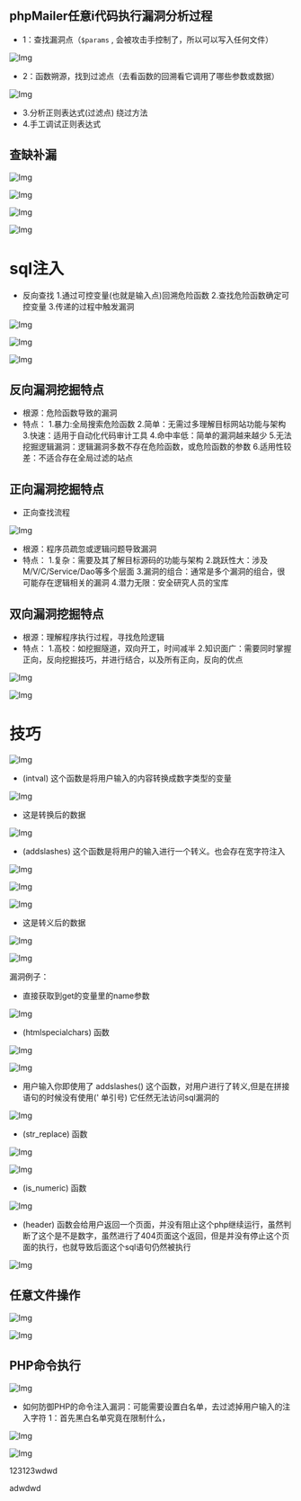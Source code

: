 ## phpMailer任意i代码执行漏洞分析过程

* 1：查找漏洞点（`$params` , 会被攻击手控制了，所以可以写入任何文件） 

![Img](https://rtyu-1317440738.cos.ap-guangzhou.myqcloud.com/202305091946901.webp)

* 2：函数朔源，找到过滤点（去看函数的回溯看它调用了哪些参数或数据）

![Img](https://rtyu-1317440738.cos.ap-guangzhou.myqcloud.com/202305091947242.webp)

* 3.分析正则表达式(过滤点) 绕过方法
* 4.手工调试正则表达式

## 查缺补漏

![Img](https://rtyu-1317440738.cos.ap-guangzhou.myqcloud.com/202305091947789.webp)


![Img](https://rtyu-1317440738.cos.ap-guangzhou.myqcloud.com/202305091947773.webp)


![Img](https://rtyu-1317440738.cos.ap-guangzhou.myqcloud.com/202305091947475.webp)

![Img](https://rtyu-1317440738.cos.ap-guangzhou.myqcloud.com/202305091948917.webp)


# sql注入

* 反向查找
1.通过可控变量(也就是输入点)回溯危险函数
2.查找危险函数确定可控变量
3.传递的过程中触发漏洞

![Img](https://rtyu-1317440738.cos.ap-guangzhou.myqcloud.com/202305091948452.webp)


![Img](https://rtyu-1317440738.cos.ap-guangzhou.myqcloud.com/202305091948237.webp)


![Img](https://rtyu-1317440738.cos.ap-guangzhou.myqcloud.com/202305091948915.webp)



## 反向漏洞挖掘特点
* 根源：危险函数导致的漏洞
* 特点：
1.暴力:全局搜索危险函数
2.简单：无需过多理解目标网站功能与架构
3.快速：适用于自动化代码审计工具
4.命中率低：简单的漏洞越来越少
5.无法挖掘逻辑漏洞：逻辑漏洞多数不存在危险函数，或危险函数的参数
6.适用性较差：不适合存在全局过滤的站点




## 正向漏洞挖掘特点
* 正向查找流程

![Img](https://rtyu-1317440738.cos.ap-guangzhou.myqcloud.com/202305091949449.webp)



* 根源：程序员疏忽或逻辑问题导致漏洞
* 特点：
1.复杂：需要及其了解目标源码的功能与架构
2.跳跃性大：涉及M/V/C/Service/Dao等多个层面
3.漏洞的组合：通常是多个漏洞的组合，很可能存在逻辑相关的漏洞
4.潜力无限：安全研究人员的宝库


## 双向漏洞挖掘特点
* 根源：理解程序执行过程，寻找危险逻辑
* 特点：
1.高校：如挖掘隧道，双向开工，时间减半
2.知识面广：需要同时掌握正向，反向挖掘技巧，并进行结合，以及所有正向，反向的优点



![Img](https://rtyu-1317440738.cos.ap-guangzhou.myqcloud.com/202305091949912.webp)

![Img](https://rtyu-1317440738.cos.ap-guangzhou.myqcloud.com/202305091949632.webp)

# 技巧

![Img](https://rtyu-1317440738.cos.ap-guangzhou.myqcloud.com/202305091949750.webp)

* (intval) 这个函数是将用户输入的内容转换成数字类型的变量

![Img](https://rtyu-1317440738.cos.ap-guangzhou.myqcloud.com/202305091950753.webp)


* 这是转换后的数据

![Img](https://rtyu-1317440738.cos.ap-guangzhou.myqcloud.com/202305091950380.webp)


* (addslashes) 这个函数是将用户的输入进行一个转义。也会存在宽字符注入

![Img](https://rtyu-1317440738.cos.ap-guangzhou.myqcloud.com/202305091950939.webp)


![Img](https://rtyu-1317440738.cos.ap-guangzhou.myqcloud.com/202305091951022.webp)


![Img](https://rtyu-1317440738.cos.ap-guangzhou.myqcloud.com/202305091951281.webp)



* 这是转义后的数据

![Img](https://rtyu-1317440738.cos.ap-guangzhou.myqcloud.com/202305091951613.webp)


![Img](https://rtyu-1317440738.cos.ap-guangzhou.myqcloud.com/202305091951795.webp)




漏洞例子：

* 直接获取到get的变量里的name参数


![Img](https://rtyu-1317440738.cos.ap-guangzhou.myqcloud.com/202305091952419.webp)


* (htmlspecialchars) 函数

![Img](https://rtyu-1317440738.cos.ap-guangzhou.myqcloud.com/202305091952905.webp)


![Img](https://rtyu-1317440738.cos.ap-guangzhou.myqcloud.com/202305091952511.webp)


* 用户输入你即使用了 addslashes() 这个函数，对用户进行了转义,但是在拼接语句的时候没有使用(' 单引号) 它任然无法访问sql漏洞的

![Img](https://rtyu-1317440738.cos.ap-guangzhou.myqcloud.com/202305091953959.webp)


* (str_replace) 函数

![Img](https://rtyu-1317440738.cos.ap-guangzhou.myqcloud.com/202305091953368.webp)


![Img](https://rtyu-1317440738.cos.ap-guangzhou.myqcloud.com/202305091953939.webp)


* (is_numeric) 函数

![Img](https://rtyu-1317440738.cos.ap-guangzhou.myqcloud.com/202305091953576.webp)

* (header) 函数会给用户返回一个页面，并没有阻止这个php继续运行，虽然判断了这个是不是数字，虽然进行了404页面这个返回，但是并没有停止这个页面的执行，也就导致后面这个sql语句仍然被执行

![Img](https://rtyu-1317440738.cos.ap-guangzhou.myqcloud.com/202305091954504.webp)

  



## 任意文件操作


![Img](https://rtyu-1317440738.cos.ap-guangzhou.myqcloud.com/202305091954825.webp)


![Img](https://rtyu-1317440738.cos.ap-guangzhou.myqcloud.com/202305091954752.webp)



## PHP命令执行

![Img](https://rtyu-1317440738.cos.ap-guangzhou.myqcloud.com/202305091954431.webp)


* 如何防御PHP的命令注入漏洞：可能需要设置白名单，去过滤掉用户输入的注入字符
1：首先黑白名单究竟在限制什么， 


![Img](https://rtyu-1317440738.cos.ap-guangzhou.myqcloud.com/202305091954468.webp)


![Img](https://rtyu-1317440738.cos.ap-guangzhou.myqcloud.com/202305091955680.webp)

123123wdwd

adwdwd
